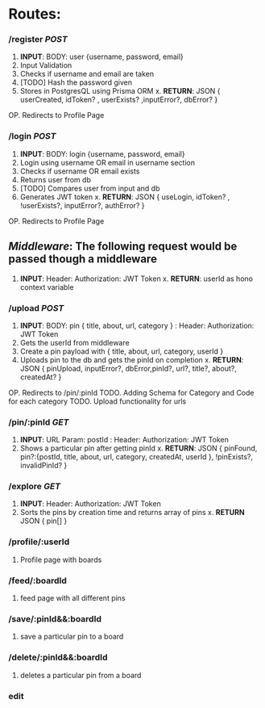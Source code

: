 # **Routes:** 

### /register _POST_
1. **INPUT**: BODY: user {username, password, email}
2. Input Validation
3. Checks if username and email are taken
4. [TODO] Hash the password given
5. Stores in PostgresQL using Prisma ORM 
x. **RETURN**: JSON { userCreated, idToken? , userExists? ,inputError?, dbError? }  

OP. Redirects to Profile Page

### /login _POST_
1. **INPUT**: BODY: login {username, password, email}
2. Login using username OR email in username section
3. Checks if username OR email exists
4. Returns user from db
5. [TODO] Compares user from input and db
6. Generates JWT token
x. **RETURN**: JSON {  useLogin, idToken? , !userExists?, inputError?, authError? }  

OP. Redirects to Profile Page

## *Middleware*: **The following request would be passed though a middleware**
1. **INPUT**: Header: Authorization: JWT Token
x. **RETURN**: userId as hono context variable

### /upload _POST_
1. **INPUT**: BODY: pin { title, about, url, category }
            : Header: Authorization: JWT Token
2. Gets the userId from middleware 
3. Create a pin payload with { title, about, url, category, userId }
3. Uploads pin to the db and gets the pinId on completion
x. **RETURN**: JSON { pinUpload, inputError?, dbError,pinId?, url?, title?, about?, createdAt? }

OP. Redirects to /pin/:pinId
TODO. Adding Schema for Category and Code for each category
TODO. Upload functionality for urls

### /pin/:pinId _GET_
1. **INPUT**: URL Param: postId
            : Header: Authorization: JWT Token
2. Shows a particular pin after getting pinId
x. **RETURN**: JSON { pinFound, pin?:{postId, title, about, url, category, createdAt, userId }, !pinExists?, invalidPinId? }

### /explore _GET_
1. **INPUT**: Header: Authorization: JWT Token
2. Sorts the pins by creation time and returns array of pins
x. **RETURN** JSON { pin[] }

### /profile/:userId
1. Profile page with boards

### /feed/:boardId
1. feed page with all different pins

### /save/:pinId&&:boardId
1. save a particular pin to a board

### /delete/:pinId&&:boardId
1. deletes a particular pin from a board


### edit